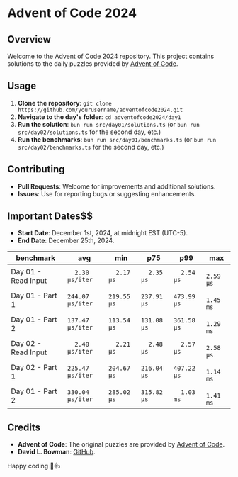 # Advent of Code 2024

## Overview
Welcome to the Advent of Code 2024 repository. This project contains solutions to the daily puzzles provided by [Advent of Code](https://adventofcode.com/).

## Usage
1. **Clone the repository**: `git clone https://github.com/yourusername/adventofcode2024.git`
2. **Navigate to the day's folder**: `cd adventofcode2024/day1`
3. **Run the solution**: `bun run src/day01/solutions.ts` (or `bun run src/day02/solutions.ts` for the second day, etc.)
4. **Run the benchmarks**: `bun run src/day01/benchmarks.ts` (or `bun run src/day02/benchmarks.ts` for the second day, etc.)

## Contributing
- **Pull Requests**: Welcome for improvements and additional solutions.
- **Issues**: Use for reporting bugs or suggesting enhancements.

## Important Dates$$
- **Start Date**: December 1st, 2024, at midnight EST (UTC-5).
- **End Date**: December 25th, 2024.

| benchmark           |              avg |         min |         p75 |         p99 |         max |
| ------------------- | ---------------- | ----------- | ----------- | ----------- | ----------- |
| Day 01 - Read Input | `  2.30 µs/iter` | `  2.17 µs` | `  2.35 µs` | `  2.54 µs` | `  2.59 µs` |
| Day 01 - Part 1     | `244.07 µs/iter` | `219.55 µs` | `237.91 µs` | `473.99 µs` | `  1.45 ms` |
| Day 01 - Part 2     | `137.47 µs/iter` | `113.54 µs` | `131.08 µs` | `361.58 µs` | `  1.29 ms` |
| Day 02 - Read Input | `  2.40 µs/iter` | `  2.21 µs` | `  2.48 µs` | `  2.57 µs` | `  2.58 µs` |
| Day 02 - Part 1     | `225.47 µs/iter` | `204.67 µs` | `216.04 µs` | `407.22 µs` | `  1.14 ms` |
| Day 01 - Part 2     | `330.04 µs/iter` | `285.02 µs` | `315.82 µs` | `  1.03 ms` | `  1.41 ms` |

## Credits
- **Advent of Code**: The original puzzles are provided by [Advent of Code](https://adventofcode.com/).
- **David L. Bowman**: [GitHub](https://github.com/davidlbowman).

Happy coding 🎄👍